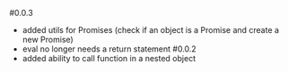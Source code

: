 #0.0.3
* added utils for Promises (check if an object is a Promise and create a new Promise)
* eval no longer needs a return statement
#0.0.2
* added ability to call function in a nested object 